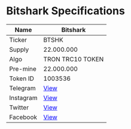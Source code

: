 # Bitshark Specifications

| Name | Bitshark |
| --- | --- |
| Ticker | BTSHK |
| Supply | 22.000.000 |
| Algo | TRON TRC10 TOKEN |
| Pre-mine | 22.000.000 |
| Token ID | 1003536 |
| Telegram | <a href="https://t.me/bitsharkcoin" target="_blank" style="color: blue;">View</a> |
| Instagram | <a href="https://instagram.com/bitsharkcoin" target="_blank" style="color: blue;">View</a> |
| Twitter | <a href="https://twitter.com/bitsharkcoin" target="_blank" style="color: blue;">View</a> |
| Facebook | <a href="https://www.facebook.com/coinbitshark" target="_blank" style="color: blue;">View</a>|
